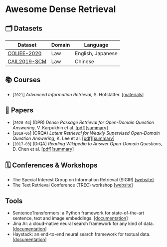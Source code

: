 # Awesome Dense Retrieval

## 🗂 Datasets

| Dataset                                                                           | Domain      | Language          |
| --------------------------------------------------------------------------------- | ----------- | ----------------- |
| [COLIEE-2020](https://sites.ualberta.ca/~rabelo/COLIEE2020/)                      | Law         | English, Japanese |
| [CAIL2019-SCM](https://github.com/china-ai-law-challenge/CAIL2019/tree/master/scm)| Law         | Chinese           |

## 📚  Courses

- [`2021`] *Advanced Information Retrieval*, S. Hofstätter. [[materials]](https://github.com/sebastian-hofstaetter/teaching)

## 📄  Papers

- [`2020-04`] (DPR) *Dense Passage Retrieval for Open-Domain Question Answering*, V. Karpukhin et al. [[pdf]](https://arxiv.org/pdf/2004.04906)[[summary]](summaries/karpukhin2020dense.md)
- [`2019-06`] (ORQA) *Latent Retrieval for Weakly Supervised Open-Domain Question Answering*, K. Lee et al. [[pdf]](https://arxiv.org/pdf/1906.00300)[[summary]](summaries/lee2019latent.md)
- [`2017-03`] (DrQA) *Reading Wikipedia to Answer Open-Domain Questions*, D. Chen et al. [[pdf]](https://arxiv.org/pdf/1704.00051.pdf)[[summary]](summaries/chen2017reading.md)


## 🗓  Conferences & Workshops

- The Special Interest Group on Information Retrieval (SIGIR) [[website]](https://sigir.org/)
- The Text Retrieval Conference (TREC) workshop [[website]](https://trec.nist.gov/)  

## Tools

- SentenceTransformers:  a Python framework for state-of-the-art sentence, text and image embeddings. [[documentation]](https://www.sbert.net/index.html)
- Jina AI: a cloud-native neural search framework for any kind of data. [[documentation]](https://docs.jina.ai/)
- Haystack: an end-to-end neural search framework for textual data. [[documentation]](https://haystack.deepset.ai/overview/intro)
